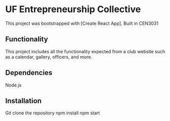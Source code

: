 # UF Entrepreneurship Collective 

This project was bootstrapped with [Create React App]. Built in CEN3031

## Functionality

This project includes all the functionality expected from a club website such as a calendar, gallery, officers, and more.

## Dependencies
Node.js

## Installation
Git clone the repository
npm install
npm start
